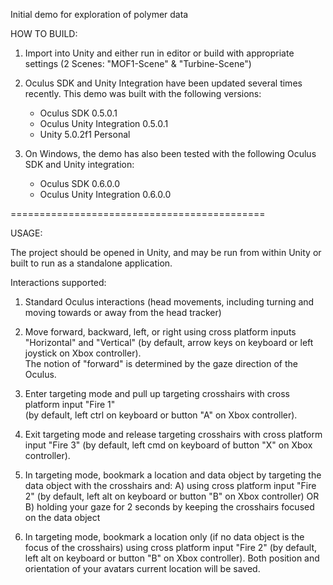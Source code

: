 Initial demo for exploration of polymer data

HOW TO BUILD:

1. Import into Unity and either run in editor or build with appropriate settings 
  (2 Scenes: "MOF1-Scene" & "Turbine-Scene")

2. Oculus SDK and Unity Integration have been updated several times recently.  This demo was built with the following versions:
	- Oculus SDK 0.5.0.1
	- Oculus Unity Integration 0.5.0.1
	- Unity 5.0.2f1 Personal 

3. On Windows, the demo has also been tested with the following Oculus SDK and Unity integration:
    - Oculus SDK 0.6.0.0
    - Oculus Unity Integration 0.6.0.0

============================================

USAGE:

The project should be opened in Unity, and
may be run from within Unity or built to run as a standalone application.

Interactions supported:

1. Standard Oculus interactions (head movements, including turning and moving towards or away from the head tracker)

2. Move forward, backward, left, or right using cross platform inputs "Horizontal" and "Vertical" 
  (by default, arrow keys on keyboard or left joystick on Xbox controller).  
  The notion of "forward" is determined by the gaze direction of the Oculus.

3. Enter targeting mode and pull up targeting crosshairs with cross platform input "Fire 1"  
  (by default, left ctrl on keyboard or button "A" on Xbox controller).

4. Exit targeting mode and release targeting crosshairs with cross platform input "Fire 3"
  (by default, left cmd on keyboard of button "X" on Xbox controller).

5. In targeting mode, bookmark a location and data object by targeting the data object with the crosshairs and:
	A) using cross platform input "Fire 2" (by default, left alt on keyboard or button "B" on Xbox controller) OR
	B) holding your gaze for 2 seconds by keeping the crosshairs focused on the data object

6. In targeting mode, bookmark a location only (if no data object is the focus of the crosshairs) using cross
  platform input "Fire 2" (by default, left alt on keyboard or button "B" on Xbox controller).  Both position and
  orientation of your avatars current location will be saved.